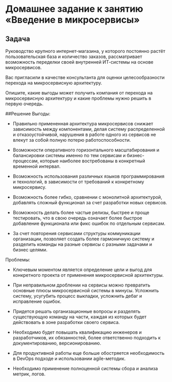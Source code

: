 # Домашнее задание к занятию «Введение в микросервисы»

## Задача

Руководство крупного интернет-магазина, у которого постоянно растёт пользовательская база и количество заказов, рассматривает возможность переделки своей внутренней   ИТ-системы на основе микросервисов. 

Вас пригласили в качестве консультанта для оценки целесообразности перехода на микросервисную архитектуру. 

Опишите, какие выгоды может получить компания от перехода на микросервисную архитектуру и какие проблемы нужно решить в первую очередь.


##Решение
Выгоды:

* Правильно примененная архитектура микросервисов снижает зависимость между компонентами, делая систему распределенной и отказоустойчивой, нарушения в работе одного из сервисов не влекут за собой полную потерю работоспособности.

* Возможности оперативного горизонтального масштабирования и балансировки системы именно по тем сервисам и бизнес-процессам, которые наиболее востребованы в конкретный временной интервал. 

* Возможность использования различных языков программирования и технологий, в зависимости от требований к конкретному микросервису.

* Возможность более гибко, сравнении с монолитной архитектурой, добавлять сложный функционал за счет разработки новых сервисов.

* Возможность делать более частые релизы, быстрее и проще тестировать, что в свою очередь означает более быстрое добавление функционала или фикс ошибок по отдельным сервисам.

* За счет повторения сервисами структуры коммуникации организации, позволяет создать более гармоничную систему и разделить команды на разные сервисы с разными задачами и бизнес целями.

Проблемы:

* Ключевым моментом является определение цели и выгод для конкретного проекта от применения микросервисной архитектуры.

* При неправильном дроблении на сервисы можно превратить основные плюсы микросервисной системы в минусы. Усложнить систему, усугубить процесс выкладки, усложнить дебаг и исправление ошибок.

* Придется решать организационные вопросы и разделять существующую команду на части, каждая из которых будет действовать в зоне разработки своего сервиса.

* Необходимо будет повышать квалификацию инженеров и разработчиков, их обязанностей, более ответственно подходить к документированию, версионированию.

* Для продуктивной работы еще больше обостряется необходимость в DevOps подходе и использовании agile-методик.

* Необходимо применение полноценной системы сбора и анализа метрик, логов.